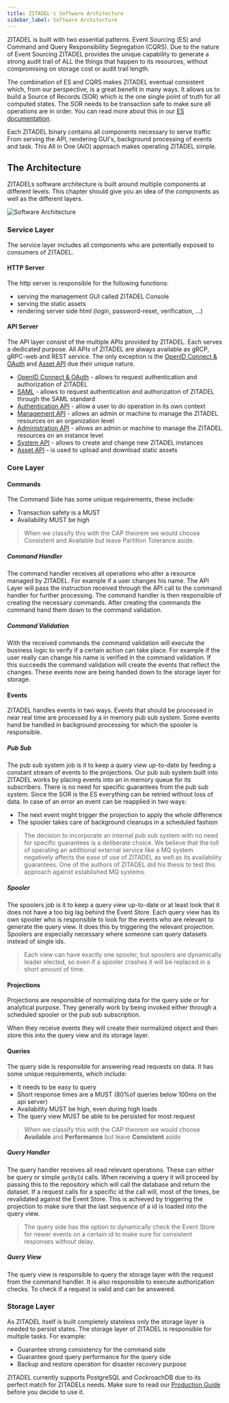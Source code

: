 ```yaml
---
title: ZITADEL's Software Architecture
sidebar_label: Software Architecture
---
```


ZITADEL is built with two essential patterns. Event Sourcing (ES) and Command and Query Responsibility Segregation (CQRS). 
Due to the nature of Event Sourcing ZITADEL provides the unique capability to generate a strong audit trail of ALL the things that happen to its resources, without compromising on storage cost or audit trail length.

The combination of ES and CQRS makes ZITADEL eventual consistent which, from our perspective, is a great benefit in many ways. 
It allows us to build a Source of Records (SOR) which is the one single point of truth for all computed states. 
The SOR needs to be transaction safe to make sure all operations are in order.
You can read more about this in our [ES documentation](../eventstore/overview).

Each ZITADEL binary contains all components necessary to serve traffic
From serving the API, rendering GUI's, background processing of events and task.
This All in One (AiO) approach makes operating ZITADEL simple. 

## The Architecture

ZITADELs software architecture is built around multiple components at different levels.
This chapter should give you an idea of the components as well as the different layers.

![Software Architecture](/img/zitadel_software_architecture.png)

### Service Layer

The service layer includes all components who are potentially exposed to consumers of ZITADEL.

#### HTTP Server

The http server is responsible for the following functions:

- serving the management GUI called ZITADEL Console
- serving the static assets
- rendering server side html (login, password-reset, verification, ...)

#### API Server

The API layer consist of the multiple APIs provided by ZITADEL. Each serves a dedicated purpose.
All APIs of ZITADEL are always available as gRCP, gRPC-web and REST service. 
The only exception is the [OpenID Connect & OAuth](/apis/openidoauth/endpoints) and [Asset API](/apis/introduction#assets) due their unique nature.

- [OpenID Connect & OAuth](/apis/openidoauth/endpoints) - allows to request authentication and authorization of ZITADEL
- [SAML](/apis/saml/endpoints) - allows to request authentication and authorization of ZITADEL through the SAML standard
- [Authentication API](/apis/introduction#authentication) - allow a user to do operation in its own context
- [Management API](/apis/introduction#management) - allows an admin or machine to manage the ZITADEL resources on an organization level
- [Administration API](/apis/introduction#administration) - allows an admin or machine to manage the ZITADEL resources on an instance level
- [System API](/apis/introduction#system) - allows to create and change new ZITADEL instances
- [Asset API](/apis/introduction#assets) - is used to upload and download static assets

### Core Layer

#### Commands

The Command Side has some unique requirements, these include:

- Transaction safety is a MUST
- Availability MUST be high

> When we classify this with the CAP theorem we would choose Consistent and Available but leave Partition Tolerance aside.

##### Command Handler

The command handler receives all operations who alter a resource managed by ZITADEL.
For example if a user changes his name. The API Layer will pass the instruction received through the API call to the command handler for further processing.
The command handler is then responsible of creating the necessary commands.
After creating the commands the command hand them down to the command validation.

##### Command Validation

With the received commands the command validation will execute the business logic to verify if a certain action can take place.
For example if the user really can change his name is verified in the command validation.
If this succeeds the command validation will create the events that reflect the changes.
These events now are being handed down to the storage layer for storage.

#### Events

ZITADEL handles events in two ways. 
Events that should be processed in near real time are processed by a in memory pub sub system.
Some events hand be handled in background processing for which the spooler is responsible.

##### Pub Sub

The pub sub system job is it to keep a query view up-to-date by feeding a constant stream of events to the projections.
Our pub sub system built into ZITADEL works by placing events into an in memory queue for its subscribers.
There is no need for specific guarantees from the pub sub system. Since the SOR is the ES everything can be retried without loss of data.
In case of an error an event can be reapplied in two ways:

- The next event might trigger the projection to apply the whole difference
- The spooler takes care of background cleanups in a scheduled fashion

> The decision to incorporate an internal pub sub system with no need for specific guarantees is a deliberate choice.
> We believe that the toll of operating an additional external service like a MQ system negatively affects the ease of use of ZITADEL as well as its availability guarantees.
> One of the authors of ZITADEL did his thesis to test this approach against established MQ systems.

##### Spooler

The spoolers job is it to keep a query view up-to-date or at least look that it does not have a too big lag behind the Event Store.
Each query view has its own spooler who is responsible to look for the events who are relevant to generate the query view. It does this by triggering the relevant projection.
Spoolers are especially necessary where someone can query datasets instead of single ids.

> Each view can have exactly one spooler, but spoolers are dynamically leader elected, so even if a spooler crashes it will be replaced in a short amount of time.

#### Projections

Projections are responsible of normalizing data for the query side or for analytical purpose.
They generally work by being invoked either through a scheduled spooler or the pub sub subscription.

When they receive events they will create their normalized object and then store this into the query view and its storage layer.

#### Queries

The query side is responsible for answering read requests on data.
It has some unique requirements, which include:

- It needs to be easy to query
- Short response times are a MUST (80%of queries below 100ms on the api server)
- Availability MUST be high, even during high loads
- The query view MUST be able to be persisted for most request

> When we classify this with the CAP theorem we would choose **Available** and **Performance** but leave **Consistent** aside

##### Query Handler

The query handler receives all read relevant operations. These can either be query or simple `getById` calls.
When receiving a query it will proceed by passing this to the repository which will call the database and return the dataset.
If a request calls for a specific id the call will, most of the times, be revalidated against the Event Store. 
This is achieved by triggering the projection to make sure that the last sequence of a id is loaded into the query view.

> The query side has the option to dynamically check the Event Store for newer events on a certain id to make sure for consistent responses without delay.

##### Query View

The query view is responsible to query the storage layer with the request from the command handler.
It is also responsible to execute authorization checks. To check if a request is valid and can be answered.

### Storage Layer

As ZITADEL itself is built completely stateless only the storage layer is needed to persist states.
The storage layer of ZITADEL is responsible for multiple tasks. For example:

- Guarantee strong consistency for the command side
- Guarantee good query performance for the query side
- Backup and restore operation for disaster recovery purpose

ZITADEL currently supports PostgreSQL and CockroachDB due to its perfect match for ZITADELs needs.
Make sure to read our [Production Guide](/docs/self-hosting/manage/production#prefer-cockroachdb) before you decide to use it.
